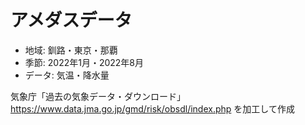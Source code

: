 # アメダスデータ

- 地域: 釧路・東京・那覇
- 季節: 2022年1月・2022年8月
- データ: 気温・降水量

気象庁「過去の気象データ・ダウンロード」 <https://www.data.jma.go.jp/gmd/risk/obsdl/index.php> を加工して作成
